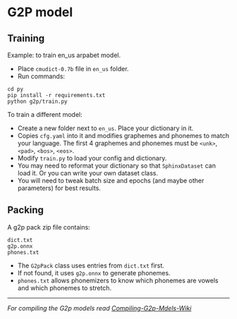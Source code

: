 # G2P model

## Training

Example: to train en_us arpabet model.

- Place `cmudict-0.7b` file in `en_us` folder.
- Run commands:
```
cd py
pip install -r requirements.txt
python g2p/train.py
```

To train a different model:

- Create a new folder next to `en_us`. Place your dictionary in it.
- Copies `cfg.yaml` into it and modifies graphemes and phonemes to match your language. The first 4 graphemes and phonemes must be `<unk>`, `<pad>`, `<bos>`, `<eos>`.
- Modify `train.py` to load your config and dictionary.
- You may need to reformat your dictionary so that `SphinxDataset` can load it. Or you can write your own dataset class.
- You will need to tweak batch size and epochs (and maybe other parameters) for best results.

## Packing

A g2p pack zip file contains:
```
dict.txt
g2p.onnx
phones.txt
```

- The `G2pPack` class uses entries from `dict.txt` first.
- If not found, it uses `g2p.onnx` to generate phonemes.
- `phones.txt` allows phonemizers to know which phonemes are vowels and which phonemes to stretch.
---
*For compiling the G2p models read [Compiling-G2p-Mdels-Wiki](https://github.com/stakira/OpenUtau/wiki/Compiling-G2p-Models)*
